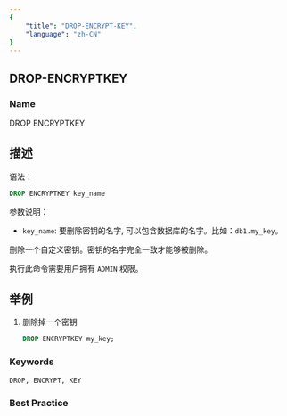 ```yaml
---
{
    "title": "DROP-ENCRYPT-KEY",
    "language": "zh-CN"
}
---
```


## DROP-ENCRYPTKEY

### Name

DROP ENCRYPTKEY

## 描述

语法：

```sql
DROP ENCRYPTKEY key_name
```

参数说明：

- `key_name`: 要删除密钥的名字, 可以包含数据库的名字。比如：`db1.my_key`。

删除一个自定义密钥。密钥的名字完全一致才能够被删除。

执行此命令需要用户拥有 `ADMIN` 权限。

## 举例

1. 删除掉一个密钥

   ```sql
   DROP ENCRYPTKEY my_key;
   ```

### Keywords

    DROP, ENCRYPT, KEY

### Best Practice


